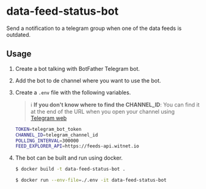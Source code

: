 # data-feed-status-bot

Send a notification to a telegram group when one of the data feeds is outdated.

## Usage

1. Create a bot talking with BotFather Telegram bot.
2. Add the bot to de channel where you want to use the bot.
3. Create a `.env` file with the following variables.

    > :information_source: **If you don't know where to find the CHANNEL_ID**: You can find it at the end of the URL when you open your channel using [Telegram web](https://web.telegram.org) 

    ```sh
    TOKEN=telegram_bot_token
    CHANNEL_ID=telegram_channel_id
    POLLING_INTERVAL=300000
    FEED_EXPLORER_API=https://feeds-api.witnet.io
    ```

4. The bot can be built and run using docker.
    
    ```sh
    $ docker build -t data-feed-status-bot .
    
    $ docker run --env-file=./.env -it data-feed-status-bot
    ```